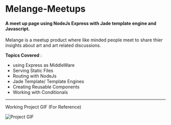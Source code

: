 # Melange-Meetups
#### A meet up page using **NodeJs** **Express** with **Jade** template engine and **Javascript**.

Melange is a meetup product where like minded people meet to share thier insights about art and art related discussions. 


**Topics Covered** :
- using Express as MiddleWare
- Serving Static Files
- Routing with NodeJs
- Jade Template/ Template Engines
- Creating Reusable Components
- Working with Conditionals

***
Working Project GIF (For Reference)


![Project GIF](/images/MelangeMeetups.gif)

